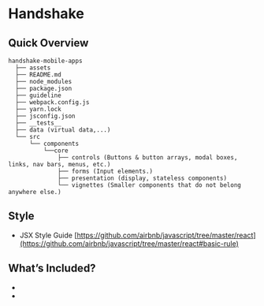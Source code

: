 # Handshake

## Quick Overview

```
handshake-mobile-apps
  ├── assets
  ├── README.md
  ├── node_modules
  ├── package.json
  ├── guideline
  ├── webpack.config.js
  ├── yarn.lock
  ├── jsconfig.json
  ├── __tests__
  ├── data (virtual data,...)
  └── src
      └── components
          └──core
              ├── controls (Buttons & button arrays, modal boxes, links, nav bars, menus, etc.)
              ├── forms (Input elements.)
              ├── presentation (display, stateless components)
              └── vignettes (Smaller components that do not belong anywhere else.)
```

## Style

- JSX Style Guide [https://github.com/airbnb/javascript/tree/master/react](https://github.com/airbnb/javascript/tree/master/react#basic-rule)

## What’s Included?

-
-
